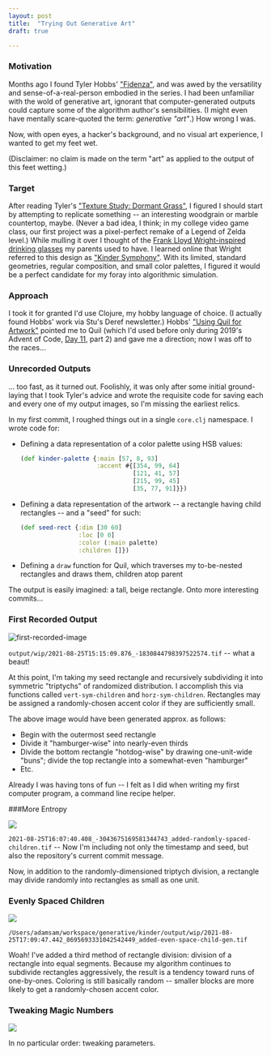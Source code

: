 ```yaml
---
layout: post
title:  "Trying Out Generative Art"
draft: true

---
```




### Motivation

Months ago I found Tyler Hobbs' ["Fidenza"](https://tylerxhobbs.com/fidenza), and was awed by the versatility and sense-of-a-real-person embodied in the series. I had been unfamiliar with the wold of generative art, ignorant that computer-generated outputs could capture some of the algorithm author's sensibilities. (I might even have mentally scare-quoted the term: *generative "art"*.) How wrong I was.

Now, with open eyes, a hacker's background, and no visual art experience, I wanted to get my feet wet.

(Disclaimer: no claim is made on the term "art" as applied to the output of this feet wetting.)

### Target

After reading Tyler's ["Texture Study: Dormant Grass"](https://tylerxhobbs.com/essays/2014/texture-study-dormant-grass), I figured I should start by attempting to replicate something -- an interesting woodgrain or marble countertop, maybe. (Never a bad idea, I think; in my college video game class, our first project was a pixel-perfect remake of a Legend of Zelda level.) While mulling it over I thought of the [Frank Lloyd Wright-inspired drinking glasses](https://www.pinterest.com/pin/283163895290605404/) my parents used to have. I learned online that Wright referred to this design as ["Kinder Symphony"](https://www.metmuseum.org/art/collection/search/9821). With its limited, standard geometries, regular composition, and small color palettes, I figured it would be a perfect candidate for my foray into algorithmic simulation.

### Approach

I took it for granted I'd use Clojure, my hobby language of choice. (I actually found Hobbs' work via Stu's Deref newsletter.) Hobbs' ["Using Quil for Artwork"](https://tylerxhobbs.com/essays/2015/using-quil-for-artwork) pointed me to Quil (which I'd used before only during 2019's Advent of Code, [Day 11](https://adventofcode.com/2019/day/11), part 2) and gave me a direction; now I was off to the races...



### Unrecorded Outputs

... too fast, as it turned out. Foolishly, it was only after some initial ground-laying that I took Tyler's advice and wrote the requisite code for saving each and every one of my output images, so I'm missing the earliest relics.

In my first commit, I roughed things out in a single `core.clj` namespace. I wrote code for:

* Defining a data representation of a color palette using HSB values:

  ```clojure
  (def kinder-palette {:main [57, 8, 93]
                       :accent #{[354, 99, 64]
                                 [121, 41, 57]
                                 [215, 99, 45]
                                 [35, 77, 91]}})
  ```

* Defining a data representation of the artwork -- a rectangle having child rectangles -- and a "seed" for such:

  ```clojure
  (def seed-rect {:dim [30 60]
                  :loc [0 0]
                  :color (:main palette)
                  :children []})
  ```

* Defining a `draw` function for Quil, which traverses my to-be-nested rectangles and draws them, children atop parent



The output is easily imagined: a tall, beige rectangle. Onto more interesting commits...



### First Recorded Output

![first-recorded-image](images/first-recorded-image.png)

`output/wip/2021-08-25T15:15:09.876_-1830844798397522574.tif` -- what a beaut!

At this point, I'm taking my seed rectangle and recursively subdividing it into symmetric "triptychs" of randomized distribution. I accomplish this via functions called `vert-sym-children` and `horz-sym-children`. Rectangles may be assigned a randomly-chosen accent color if they are sufficiently small.

The above image would have been generated approx. as follows:

* Begin with the outermost seed rectangle
* Divide it "hamburger-wise" into nearly-even thirds
* Divide the bottom rectangle "hotdog-wise" by drawing one-unit-wide "buns"; divide the top rectangle into a somewhat-even "hamburger"
* Etc.

Already I was having tons of fun -- I felt as I did when writing my first computer program, a command line recipe helper. 

###More Entropy

![](images/2021-08-25T16:07:40.408_-3043675169581344743_added-randomly-spaced-children.png)

`2021-08-25T16:07:40.408_-3043675169581344743_added-randomly-spaced-children.tif` -- Now I'm including not only the timestamp and seed, but also the repository's current commit message.

Now, in addition to the randomly-dimensioned triptych division, a rectangle may divide randomly into rectangles as small as one unit.



### Evenly Spaced Children

![](images/2021-08-25T17:09:47.442_8695693331042542449_added-even-space-child-gen.png)

`/Users/adamsam/workspace/generative/kinder/output/wip/2021-08-25T17:09:47.442_8695693331042542449_added-even-space-child-gen.tif`

Woah! I've added a third method of rectangle division: division of a rectangle into equal segments. Because my algorithm continues to subdivide rectangles aggressively, the result is a tendency toward runs of one-by-ones. Coloring is still basically random -- smaller blocks are more likely to get a randomly-chosen accent color.



### Tweaking Magic Numbers

![](images/tweaking-montage/test/montage.png)



In no particular order: tweaking parameters.



